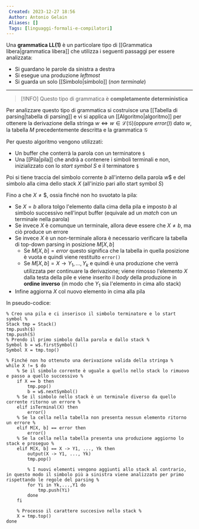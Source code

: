 ```yaml
---
 Created: 2023-12-27 18:56
 Author: Antonio Gelain
 Aliases: []
 Tags: [linguaggi-formali-e-compilatori]
---
```


Una **grammatica LL(1)** è un particolare tipo di [[Grammatica libera|grammatica libera]] che utilizza i seguenti passaggi per essere analizzata:
- Si guardano le parole da sinistra a destra
- Si esegue una produzione *leftmost*
- Si guarda un solo [[Simbolo|simbolo]] (*non terminale*)

---

> [!INFO] Questo tipo di grammatica è **completamente deterministica**

Per analizzare questo tipo di grammatica si costruisce una [[Tabella di parsing|tabella di parsing]] e vi si applica un [[Algoritmo|algoritmo]] per ottenere la derivazione della stringa $w \iff w \in \mathcal{L(G)}$(oppure *error()*) dato $w$, la tabella $M$ precedentemente descritta e la grammatica $\mathcal{G}$

Per questo algoritmo vengono utilizzati:
- Un buffer che conterrà la parola con un terminatore `$`
- Una [[Pila|pila]] che andrà a contenere i simboli terminali e non, inizializzato con lo *start symbol* $S$ e il terminatore `$`

Poi si tiene traccia del simbolo corrente $b$ all'interno della parola $w\$$ e del simbolo alla cima dello stack $X$ (all'inizio pari allo start symbol $S$)

Fino a che $X \ne \$$, ossia finché non ho svuotato la pila:
- Se $X = b$ allora tolgo l'elemento dalla cima della pila e imposto $b$ al simbolo successivo nell'input buffer (equivale ad un *match* con un terminale nella parola)
- Se invece $X$ è comunque un terminale, allora deve essere che $X \ne b$, ma ciò produce un errore
- Se invece $X$ è un non-terminale allora è necessario verificare la tabella di top-down parsing in posizione $M[X, b]$
    - Se $M[X, b] = error$ questo significa che la tabella in quella posizione è vuota e quindi viene restituito `error()`
    - Se $M[X, b] = X \rightarrow Y_{1}, ..., Y_{k}$ e quindi è una produzione che verrà utilizzata per continuare la derivazione; viene rimosso l'elemento $X$ dalla testa della pile e viene inserito il *body* della produzione in **ordine inverso** (in modo che $Y_{1}$ sia l'elemento in cima allo stack)
- Infine aggiorna $X$ col nuovo elemento in cima alla pila

In pseudo-codice:
```
% Creo una pila e ci inserisco il simbolo terminatore e lo start symbol %
Stack tmp = Stack()
tmp.push($)
tmp.push(S)
% Prendo il primo simbolo dalla parola e dallo stack %
Symbol b = w$.firstSymbol()
Symbol X = tmp.top()

% Finché non ho ottenuto una derivazione valida della stringa %
while X != $ do
    % Se il simbolo corrente è uguale a quello nello stack lo rimuovo e passo a quello successivo %
    if X == b then
        tmp.pop()
        b = w$.nextSymbol()
    % Se il simbolo nello stack è un terminale diverso da quello corrente ritorno un errore %
    elif isTerminal(X) then
        error()
    % Se la cella nella tabella non presenta nessun elemento ritorno un errore %
    elif M[X, b] == error then
        error()
    % Se la cella nella tabella presenta una produzione aggiorno lo stack e proseguo %
    elif M[X, b] == X -> Y1, ..., Yk then
        output(X -> Y1, ..., Yk)
        tmp.pop()
        
        % I nuovi elementi vengono aggiunti allo stack al contrario, in questo modo il simbolo più a sinistra viene analizzato per primo rispettando le regole del parsing %
        for Yi in Yk,...,Y1 do
            tmp.push(Yi)
        done
    fi

    % Processo il carattere succesivo nello stack %
    X = tmp.top()
done
```
